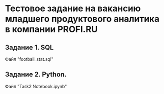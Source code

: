 # Тестовое задание на вакансию младшего продуктового аналитика в компании PROFI.RU

## Задание 1. SQL

Файл "football_stat.sql"

## Задание 2. Python.

Файл "Task2 Notebook.ipynb"


